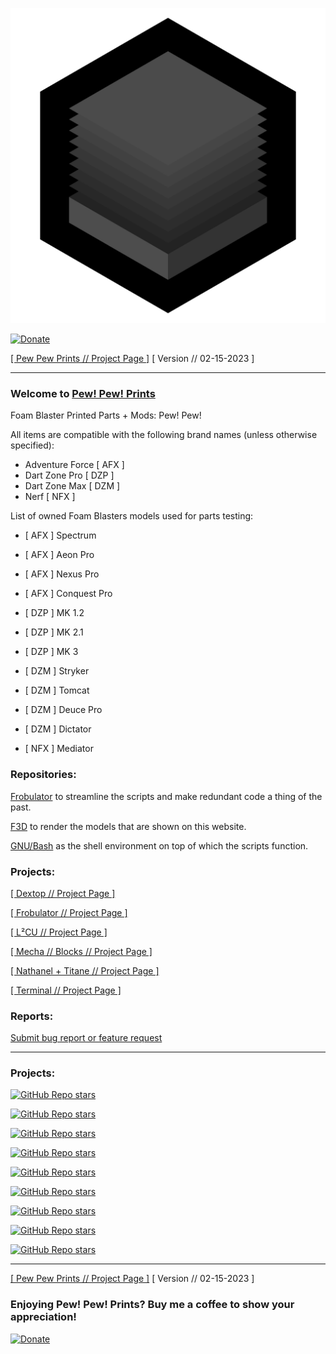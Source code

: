 ![pewpewprints](https://raw.githubusercontent.com/nathaneltitane/pewpewprints/main/pewpewprints.svg)

[![Donate](https://img.shields.io/badge/Paypal-2f343f.svg?style=for-the-badge&logo=paypal&label=Donate)](https://www.paypal.com/donate?hosted_button_id=ZW3CDCANHJCWJ)

[[ Pew Pew Prints // Project Page ]](https://github.com/nathaneltitane/pewpewprints) [ Version // 02-15-2023 ]

---

### Welcome to [Pew! Pew! Prints](https://pewpewprints.com)

Foam Blaster Printed Parts + Mods: Pew! Pew!

All items are compatible with the following brand names (unless otherwise specified):

- Adventure Force [ AFX ]
- Dart Zone Pro [ DZP ]
- Dart Zone Max [ DZM ]
- Nerf [ NFX ]

List of owned Foam Blasters models used for parts testing:

- [ AFX ] Spectrum
- [ AFX ] Aeon Pro
- [ AFX ] Nexus Pro
- [ AFX ] Conquest Pro

- [ DZP ] MK 1.2
- [ DZP ] MK 2.1
- [ DZP ] MK 3

- [ DZM ] Stryker
- [ DZM ] Tomcat
- [ DZM ] Deuce Pro
- [ DZM ] Dictator

- [ NFX ] Mediator

### Repositories:

[Frobulator](https://github.com/nathaneltitane/frobulator) to streamline the scripts and make redundant code a thing of the past.

[F3D](https://github.com/f3d-app/f3d) to render the models that are shown on this website.

[GNU/Bash](https://github.com/gitGNU/gnu_bash) as the shell environment on top of which the scripts function.

### Projects:

[[ Dextop // Project Page ]](https://github.com/nathaneltitane/dextop)

[[ Frobulator // Project Page ]](https://github.com/nathaneltitane/frobulator)

[[ L²CU // Project Page ]](https://github.com/nathaneltitane/l2cu)

[[ Mecha // Blocks // Project Page ]](https://github.com/nathaneltitane/legolinux)

[[ Nathanel + Titane // Project Page ]](https://github.com/nathaneltitane/nathaneltitane)

[[ Terminal // Project Page ]](https://github.com/nathaneltitane/terminal)

### Reports:

[Submit bug report or feature request](https://github.com/nathaneltitane/pewpewprints/issues)

---

### Projects:

[![GitHub Repo stars](https://img.shields.io/github/stars/nathaneltitane/dextop?style=for-the-badge&logo=gnubash&logoColor=ffffff&label=DEXTOP)](https://github.com/nathaneltitane/dextop)

[![GitHub Repo stars](https://img.shields.io/github/stars/nathaneltitane/frobulator?style=for-the-badge&logo=gnubash&logoColor=ffffff&label=FROBULATOR)](https://github.com/nathaneltitane/frobulator)

[![GitHub Repo stars](https://img.shields.io/github/stars/nathaneltitane/gutengrab?style=for-the-badge&logo=gnubash&logoColor=ffffff&label=GutenGrab)](https://github.com/nathaneltitane/gutengrab)

[![GitHub Repo stars](https://img.shields.io/github/stars/nathaneltitane/l2cu?style=for-the-badge&logo=gnubash&logoColor=ffffff&label=L²CU)](https://github.com/nathaneltitane/l2cu)

[![GitHub Repo stars](https://img.shields.io/github/stars/nathaneltitane/terminal?style=for-the-badge&logo=gnubash&logoColor=ffffff&label=TERMINAL)](https://github.com/nathaneltitane/terminal)

[![GitHub Repo stars](https://img.shields.io/github/stars/nathaneltitane/legolinux?style=for-the-badge&logo=gnubash&logoColor=ffffff&label=LEGO%20//%20LINUX)](https://github.com/nathaneltitane/legolinux)

[![GitHub Repo stars](https://img.shields.io/github/stars/nathaneltitane/pixtrm?style=for-the-badge&logo=gnubash&logoColor=ffffff&label=PIXTRM)](https://github.com/nathaneltitane/pixtrm)

[![GitHub Repo stars](https://img.shields.io/github/stars/nathaneltitane/nathaneltitane?style=for-the-badge&logo=gnubash&logoColor=ffffff&label=NATHANEL%20%2b%20TITANE)](https://github.com/nathaneltitane/nathaneltitane)

[![GitHub Repo stars](https://img.shields.io/github/stars/nathaneltitane/pewpewprints?style=for-the-badge&logo=gnubash&logoColor=ffffff&label=PEW%21%20PEW%21%20PRINTS)](https://github.com/nathaneltitane/pewpewprints)

---

[[ Pew Pew Prints // Project Page ]](https://github.com/nathaneltitane/pewpewprints) [ Version // 02-15-2023 ]

### Enjoying Pew! Pew! Prints? Buy me a coffee to show your appreciation!

[![Donate](https://img.shields.io/badge/Paypal-2f343f.svg?style=for-the-badge&logo=paypal&label=Donate)](https://www.paypal.com/donate?hosted_button_id=ZW3CDCANHJCWJ)
